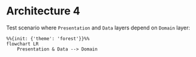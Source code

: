 # Architecture 4

Test scenario where `Presentation` and `Data` layers depend on `Domain` layer:

```mermaid
%%{init: {'theme': 'forest'}}%%
flowchart LR
    Presentation & Data --> Domain
```

